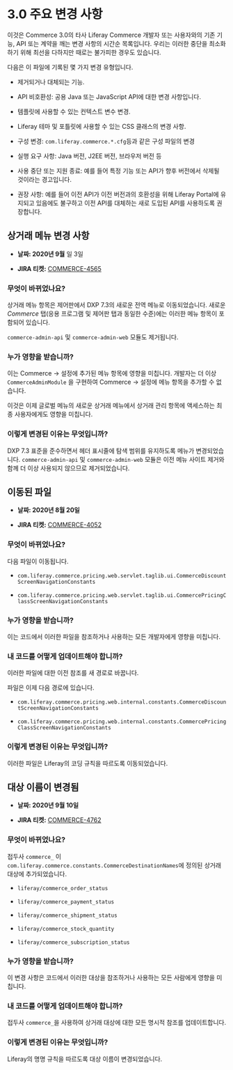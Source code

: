 # 3.0 주요 변경 사항

이것은 Commerce 3.0의 타사 Liferay Commerce 개발자 또는 사용자와의 기존 기능, API 또는 계약을 깨는 변경 사항의 시간순 목록입니다. 우리는 이러한 중단을 최소화하기 위해 최선을 다하지만 때로는 불가피한 경우도 있습니다.

다음은 이 파일에 기록된 몇 가지 변경 유형입니다.

* 제거되거나 대체되는 기능.

* API 비호환성: 공용 Java 또는 JavaScript API에 대한 변경 사항입니다.

* 템플릿에 사용할 수 있는 컨텍스트 변수 변경.

* Liferay 테마 및 포틀릿에 사용할 수 있는 CSS 클래스의 변경 사항.

* 구성 변경: `com.liferay.commerce.*.cfg`등과 같은 구성 파일의 변경

* 실행 요구 사항: Java 버전, J2EE 버전, 브라우저 버전 등

* 사용 중단 또는 지원 종료: 예를 들어 특정 기능 또는 API가 향후 버전에서 삭제될 것이라는 경고입니다.

* 권장 사항: 예를 들어 이전 API가 이전 버전과의 호환성을 위해 Liferay Portal에 유지되고 있음에도 불구하고 이전 API를 대체하는 새로 도입된 API를 사용하도록 권장합니다.

## 상거래 메뉴 변경 사항

* **날짜: 2020년 9월** 일 3일

* **JIRA 티켓:** [COMMERCE-4565](https://issues.liferay.com/browse/COMMERCE-4565)

### 무엇이 바뀌었나요?

상거래 메뉴 항목은 제어판에서 DXP 7.3의 새로운 전역 메뉴로 이동되었습니다. 새로운 _Commerce_ 탭(응용 프로그램 및 제어판 탭과 동일한 수준)에는 이러한 메뉴 항목이 포함되어 있습니다.

`commerce-admin-api` 및 `commerce-admin-web` 모듈도 제거됩니다.

### 누가 영향을 받습니까?

이는 Commerce &rarr; 설정에 추가된 메뉴 항목에 영향을 미칩니다. 개발자는 더 이상 `CommerceAdminModule` 을 구현하여 Commerce &rarr; 설정에 메뉴 항목을 추가할 수 없습니다.

이것은 이제 글로벌 메뉴의 새로운 상거래 메뉴에서 상거래 관리 항목에 액세스하는 최종 사용자에게도 영향을 미칩니다.

### 이렇게 변경된 이유는 무엇입니까?

DXP 7.3 표준을 준수하면서 헤더 표시줄에 탐색 범위를 유지하도록 메뉴가 변경되었습니다. `commerce-admin-api` 및 `commerce-admin-web` 모듈은 이전 메뉴 사이트 제거와 함께 더 이상 사용되지 않으므로 제거되었습니다.

## 이동된 파일

* **날짜: 2020년 8월 20일**

* **JIRA 티켓:** [COMMERCE-4052](https://issues.liferay.com/browse/COMMERCE-4052)

### 무엇이 바뀌었나요?

다음 파일이 이동됩니다.

* `com.liferay.commerce.pricing.web.servlet.taglib.ui.CommerceDiscountScreenNavigationConstants`

* `com.liferay.commerce.pricing.web.servlet.taglib.ui.CommercePricingClassScreenNavigationConstants`

### 누가 영향을 받습니까?

이는 코드에서 이러한 파일을 참조하거나 사용하는 모든 개발자에게 영향을 미칩니다.

### 내 코드를 어떻게 업데이트해야 합니까?

이러한 파일에 대한 이전 참조를 새 경로로 바꿉니다.

파일은 이제 다음 경로에 있습니다.

* `com.liferay.commerce.pricing.web.internal.constants.CommerceDiscountScreenNavigationConstants`

* `com.liferay.commerce.pricing.web.internal.constants.CommercePricingClassScreenNavigationConstants`

### 이렇게 변경된 이유는 무엇입니까?

이러한 파일은 Liferay의 코딩 규칙을 따르도록 이동되었습니다.

## 대상 이름이 변경됨

* **날짜: 2020년 9월 10일**

* **JIRA 티켓:** [COMMERCE-4762](https://issues.liferay.com/browse/COMMERCE-4762)

### 무엇이 바뀌었나요?

접두사 `commerce_` 이 `com.liferay.commerce.constants.CommerceDestinationNames`에 정의된 상거래 대상에 추가되었습니다.

* `liferay/commerce_order_status`

* `liferay/commerce_payment_status`

* `liferay/commerce_shipment_status`

* `liferay/commerce_stock_quantity`

* `liferay/commerce_subscription_status`

### 누가 영향을 받습니까?

이 변경 사항은 코드에서 이러한 대상을 참조하거나 사용하는 모든 사람에게 영향을 미칩니다.

### 내 코드를 어떻게 업데이트해야 합니까?

접두사 `commerce_`을 사용하여 상거래 대상에 대한 모든 명시적 참조를 업데이트합니다.

### 이렇게 변경된 이유는 무엇입니까?

Liferay의 명명 규칙을 따르도록 대상 이름이 변경되었습니다.
